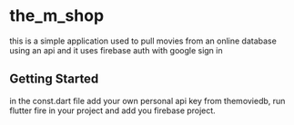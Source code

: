 # the_m_shop

this is a simple application used to pull movies from an online database using an api and it uses firebase auth with google sign in

## Getting Started
in the const.dart file add your own personal api key from themoviedb,
run flutter fire in your project and add you firebase project.